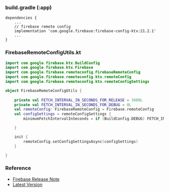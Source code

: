 

### build.gradle (:app)
``` 
dependencies {
    ...
    // firebase remote config
    implementation 'com.google.firebase:firebase-config-ktx:21.2.1'
    ...
}
```

### FirebaseRemoteConfigUtils.kt
``` kotlin
import com.google.firebase.ktx.BuildConfig
import com.google.firebase.ktx.Firebase
import com.google.firebase.remoteconfig.FirebaseRemoteConfig
import com.google.firebase.remoteconfig.ktx.remoteConfig
import com.google.firebase.remoteconfig.ktx.remoteConfigSettings

object FirebaseRemoteConfigUtils {
    
    private val FETCH_INTERVAL_IN_SECONDS_FOR_RELEASE = 3600L
    private val FETCH_INTERVAL_IN_SECONDS_FOR_DEBUG = 0L
    val remoteConfig: FirebaseRemoteConfig = Firebase.remoteConfig
    val configSettings = remoteConfigSettings {
        minimumFetchIntervalInSeconds = if (BuildConfig.DEBUG) FETCH_INTERVAL_IN_SECONDS_FOR_DEBUG else FETCH_INTERVAL_IN_SECONDS_FOR_RELEASE  // 1시간 5회 이상 가능

    }

    init {
        remoteConfig.setConfigSettingsAsync(configSettings)
    }

}
```

### Reference
- [Firebase Release Note](https://firebase.google.com/support/release-notes/android)
- [Latest Version](https://firebase.google.com/support/release-notes/android#latest_sdk_versions)
